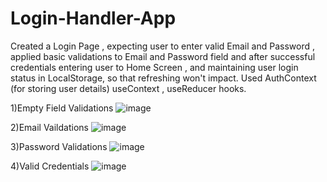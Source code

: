 # Login-Handler-App
Created a Login Page , expecting user to enter valid Email and Password , applied basic validations to Email and Password field and after successful credentials entering user to Home Screen , and maintaining user login status in LocalStorage, so that refreshing won't impact. Used AuthContext (for storing user details) useContext , useReducer hooks.

1)Empty Field Validations
![image](https://github.com/hemant110800/Login-Handler-App/assets/48346161/b4af32e5-989c-402b-b2d6-b133bd9c3dab)

2)Email Vaildations
![image](https://github.com/hemant110800/Login-Handler-App/assets/48346161/12824ffc-1a2b-4f85-a84c-f39897315294)

3)Password Validations
![image](https://github.com/hemant110800/Login-Handler-App/assets/48346161/12db7b4c-66f9-4378-b6e5-461ac0b3eb99)

4)Valid Credentials
![image](https://github.com/hemant110800/Login-Handler-App/assets/48346161/e4f05774-20bd-43e7-bf8f-ee3511dddeda)
